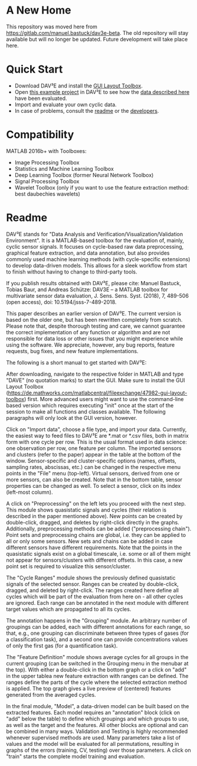 # A New Home
This repository was moved here from https://gitlab.com/manuel.bastuck/dav3e-beta. The old repository will stay available but will no longer be updated. Future development will take place here.
# Quick Start
* Download DAV³E and install the [GUI Layout Toolbox](https://de.mathworks.com/matlabcentral/fileexchange/47982-gui-layout-toolbox).
* Open [this example project](https://www.dropbox.com/s/p1ybuayfz6aw3mr/project_UST.zip?dl=0) in DAV³E to see how the [data described here](http://doi.org/10.5281/zenodo.1411209) have been evaluated.
* Import and evaluate your own cyclic data. 
* In case of problems, consult the [readme](#readme) or the [developers](mailto:dev@lmt.uni-saarland.de).
# Compatibility
MATLAB 2016b+ with Toolboxes:
* Image Processing Toolbox
* Statistics and Machine Learning Toolbox
* Deep Learning Toolbox (former Neural Network Toolbox)
* Signal Processing Toolbox
* Wavelet Toolbox (only if you want to use the feature extraction method: best daubechies wavelets)
# Readme
DAV³E stands for "Data Analysis and Verification/Visualization/Validation Environment". It is a MATLAB-based toolbox for the evaluation of, mainly, cyclic sensor signals. It focuses on cycle-based raw data preprocessing, graphical feature extraction, and data annotation, but also provides commonly used machine learning methods (with cycle-specific extensions) to develop data-driven models. This allows for a sleek workflow from start to finish without having to change to third-party tools.

If you publish results obtained with DAV³E, please cite:
Manuel Bastuck, Tobias Baur, and Andreas Schütze: DAV3E – a MATLAB toolbox for multivariate sensor data evaluation, J. Sens. Sens. Syst. (2018), 7, 489-506 (open access), doi: 10.5194/jsss-7-489-2018.

This paper describes an earlier version of DAV³E. The current version is based on the older one, but has been rewritten completely from scratch. Please note that, despite thorough testing and care, we cannot guarantee the correct implementation of any function or algorithm and are not responsible for data loss or other issues that you might experience while using the software. We appreciate, however, any bug reports, feature requests, bug fixes, and new feature implementations.

The following is a short manual to get started with DAV³E:

After downloading, navigate to the respective folder in MATLAB and type "DAVE" (no quotation marks) to start the GUI. Make sure to install the GUI Layout Toolbox (https://de.mathworks.com/matlabcentral/fileexchange/47982-gui-layout-toolbox) first. More advanced users might want to use the command-line based version which requires executing "init" once at the start of the session to make all functions and classes available. The following paragraphs will only look at the GUI version, however.

Click on "Import data", choose a file type, and import your data. Currently, the easiest way to feed files to DAV³E are *.mat or *.csv files, both in matrix form with one cycle per row. This is the usual format used in data science: one observation per row, one feature per column. The imported sensors and clusters (refer to the paper) appear in the table at the bottom of the window. Sensor-specific and cluster-specific options (names, offsets, sampling rates, abscissas, etc.) can be changed in the respective menu points in the "File" menu (top-left). Virtual sensors, derived from one or more sensors, can also be created. Note that in the bottom table, sensor properties can be changed as well. To select a sensor, click on its index (left-most column).

A click on "Preprocessing" on the left lets you proceed with the next step. This module shows quasistatic signals and cycles (their relation is described in the paper mentioned above). New points can be created by double-click, dragged, and deletes by right-click directly in the graphs. Additionally, preprocessing methods can be added ("preprocessing chain"). Point sets and preprocessing chains are global, i.e. they can be applied to all or only some sensors. New sets and chains can be added in case different sensors have different requirements. Note that the points in the quasistatic signals exist on a global timescale, i.e. some or all of them might not appear for sensors/clusters with different offsets. In this case, a new point set is required to visualize this sensor/cluster.

The "Cycle Ranges" module shows the previously defined quasistatic signals of the selected sensor. Ranges can be created by double-click, dragged, and deleted by right-click. The ranges created here define all cycles which will be part of the evaluation from here on - all other cycles are ignored. Each range can be annotated in the next module with different target values which are propagated to all its cycles.

The annotation happens in the "Grouping" module. An arbitrary number of groupings can be added, each with different annotations for each range, so that, e.g., one grouping can discriminate between three types of gases (for a classification task), and a second one can provide concentrations values of only the first gas (for a quantification task).

The "Feature Definition" module shows average cycles for all groups in the current grouping (can be switched in the Grouping menu in the menubar at the top). With either a double-click in the bottom graph or a click on "add" in the upper tablea new feature extraction with ranges can be defined. The ranges define the parts of the cycle where the selected extraction method is applied. The top graph gives a live preview of (centered) features generated from the averaged cycles.

In the final module, "Model", a data-driven model can be built based on the extracted features. Each model requires an "annotation" block (click on "add" below the table) to define which groupings and which groups to use, as well as the target and the features. All other blocks are optional and can be combined in many ways. Validation and Testing is highly recommended whenever supervised methods are used. Many parameters take a list of values and the model will be evaluated for all permutations, resulting in graphs of the errors (training, CV, testing) over those parameters. A click on "train" starts the complete model training and evaluation.
